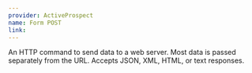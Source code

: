 ```yaml
---
provider: ActiveProspect
name: Form POST
link:
---
```

An HTTP command to send data to a web server. Most data is passed separately from the URL. Accepts JSON, XML, HTML, or text responses.
